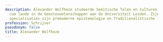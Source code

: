 ```yaml
---
description: Alexander Wolfheze studeerde Semitische Talen en Culturen en promoveerde
  cum laude in de Geesteswetenschappen aan de Universiteit Leiden. Zijn huidige interdisciplinaire
  specialisaties zijn premoderne epistemologie en Traditionalistische filosofie.
profession: Schrijver
pseudonym: false
title: Alexander Wolfheze
---
```

